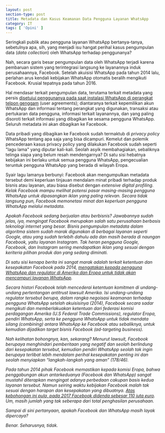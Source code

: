 ```yaml
---
layout: post
section-type: post
title: Metadata dan Kasus Keamanan Data Pengguna Layanan WhatsApp
category: IT
tags: [ 'Opini' ]
---
```


Seringkali publik atau pengguna layanan WhatsApp bertanya-tanya, sebetulnya apa, sih, yang menjadi isu hangat perihal kasus pengumpulan data (<i>data collection</i>) oleh WhatsApp terhadap penggunanya?

Nah, secara garis besar pengumpulan data oleh WhatsApp terjadi karena pembaruan sistem yang terintegrasi langsung ke layanannya induk perusahaannya, Facebook. Setelah akuisisi WhatsApp pada tahun 2014 lalu, perlahan arus kendali kebijakan WhatsApp otomatis beralih mengikuti Facebook. Krusial tepatnya pada tahun 2016.

Hal mendasar terkait pengumpulan data, terutama terkait metadata yang persis <a href="https://www.whatsapp.com/legal/updates/privacy-policy/full&view=ok" target="\_blank">disetujui penggunanya pada saat instalasi WhatsApp di perangkat telpon genggam</a> (user agreements); diantaranya terkait kepemilikan akun WhatsApp dan informasi tentang perangkat yang digunakan, transaksi atau pertukaran data pengguna, informasi terkait layanannya, dan yang paling disoroti terkait informasi yang dibagikan ke sesama pengguna WhatsApp. Seluruh metadata ini akan dibagikan ke Facebook.

Data pribadi yang dibagikan ke Facebook sudah termaktub di <i>privacy policy</i> WhatsApp tentang apa saja yang bisa dicampuri. Kemelut dan polemik pencederaan kasus privacy policy yang dilakukan Facebook sudah seperti "lagu lama" yang diputar kali-kali. Seolah asyik membahagiakan, sebaliknya telinga siapa yang belum resah mendengarnya?
Di satu sisi hebatnya kebijakan ini berlaku untuk semua pengguna WhatsApp, pengecualian teruntuk pengguna WhatsApp yang berada di wilayah Eropa. 

Syair lagu lamanya berbunyi: Facebook akan mengumpulkan metadata tersebut demi keperluan tinjauan mendalam minat pribadi terhadap produk bisnis atau layanan, atau biasa disebut dengan <i>extensive digital profiling<i>. Kelak Facebook mampu melihat potensi pasar masing-masing pengguna WhatsApp untuk dipasangkan iklan yang paling relevan. Secara tidak langsung pun, Facebook memonetasi minat dan keperluan pengguna WhatsApp melalui metadata. 

Apakah Facebook sedang berjualan atau berbisnis? Jawabannya sudah jelas, iya, mengingat Facebook merupakan salah satu perusahaan berbasis teknologi internet yang besar. Bisnis pengumpulan metadata dalam algoritma sistem sudah marak digunakan di berbagai layanan seperti Google, atau yang sudah terlebih dahulu ada dan masih berada di naungan Facebook, yaitu layanan Instagram. Tak heran pengguna Google, Facebook, dan Instagram sering mendapatkan iklan yang sesuai dengan keriteria pilihan produk dan yang sedang diminati.

Di satu sisi kenapa berita ini sangat marak adalah terkait ketentuan dan kesepakatan Facebook pada 2014, <a href="https://ag.ny.gov/sites/default/files/facebook_complaint_12.9.2020.pdf/full&view=ok" target="\_blank">mengatakan kepada pengguna WhatsApp dan regulator di Amerika dan Eropa untuk tidak akan mencampuri layanan WhatsApp</a>. 

Secara histori Facebook telah mencederai ketentuan komitmen di undang-undang pertentangan antitrust <i>lawsuit</i> Amerika. Isi undang-undang regulator tersebut berupa, dalam rangka negoisasi keamanan terhadap pengguna WhatsApp setelah akuisisinya (2014), Facebook secara sadar mengikuti dan memberlakuakan ketentuan dari federasi komisi perdagangan Amerika (<i>U.S Federal Trade Commissions</i>), regulator Eropa, pendiri WhatsApp, serta ke pengguna WhatsApp untuk tidak mendata silang (<i>combining</i>) antara WhatsApp ke Facebook atau sebaliknya, untuk kemudian dijadikan target bisnis Facebook (<i>ad-targeting business</i>).

Nah kelihatan bohongnya, kan, sekarang? Menurut <i>lawsuit</i>, Facebook berupaya menghindari  pemberitaan yang negatif dan seolah berlindung dari kesepakatan tersebut, kemudian pendiri WhatsApp seolah tak ingin berupaya terlibat lebih mendalam perihal kesepakatan penting ini dan seolah menyiapkan “langkah-langkah yang aman” (178/46).

Pada tahun 2014 pihak Facebook memastikan kepada komisi Eropa, bahwa penggabungan akun antarkeduanya (Facebook dan WhatsApp) sangat mustahil diterapkan mengingat adanya perbedaan cakupan basis kedua layanan tersebut. Namun seiring waktu kebijakan Facebook malah tak sesuai dengan harapan dan kesepakatan yang dibuatnya. <a href="https://ec.europa.eu/commission/presscorner/detail/en/IP_17_1369/full&view=ok" target="\_blank">Atas kebohongan ini pula, pada 2017 Facebook didenda sebesar 110 juta euro</a>. Um, masih jumlah yang tak seberapa dari total penghasilan perusahaan.

Sampai di sini pertanyaan, apakah Facebook dan WhatsApp masih layak dipercaya?

Benar. Seharusnya, tidak.
